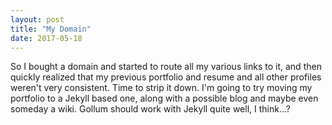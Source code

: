 ```yaml
---
layout: post
title: "My Domain"
date: 2017-05-18
---
```


So I bought a domain and started to route all my various links to it, and then quickly realized that my previous portfolio and resume and all other profiles weren't very consistent. Time to strip it down. I'm going to try moving my portfolio to a Jekyll based one, along with a possible blog and maybe even someday a wiki. Gollum should work with Jekyll quite well, I think...?